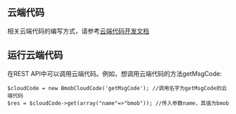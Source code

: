## 云端代码

相关云端代码的编写方式，请参考[云端代码开发文档](http://docs.bmob.cn/cloudcode/WEB/a_faststart/doc/index.html)

## 运行云端代码

在REST API中可以调用云端代码。例如，想调用云端代码的方法getMsgCode:

```
$cloudCode = new BmobCloudCode('getMsgCode'); //调用名字为getMsgCode的云端代码
$res = $cloudCode->get(array("name"=>"bmob")); //传入参数name，其值为bmob
```

